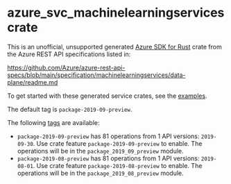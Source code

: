 # azure_svc_machinelearningservices crate

This is an unofficial, unsupported generated [Azure SDK for Rust](https://github.com/Azure/azure-sdk-for-rust/tree/legacy) crate from the Azure REST API specifications listed in:

https://github.com/Azure/azure-rest-api-specs/blob/main/specification/machinelearningservices/data-plane/readme.md

To get started with these generated service crates, see the [examples](https://github.com/Azure/azure-sdk-for-rust/blob/legacy/services/README.md#examples).

The default tag is `package-2019-09-preview`.

The following [tags](https://github.com/Azure/azure-sdk-for-rust/blob/legacy/services/tags.md) are available:

- `package-2019-09-preview` has 81 operations from 1 API versions: `2019-09-30`. Use crate feature `package-2019-09-preview` to enable. The operations will be in the `package_2019_09_preview` module.
- `package-2019-08-preview` has 81 operations from 1 API versions: `2019-08-01`. Use crate feature `package-2019-08-preview` to enable. The operations will be in the `package_2019_08_preview` module.